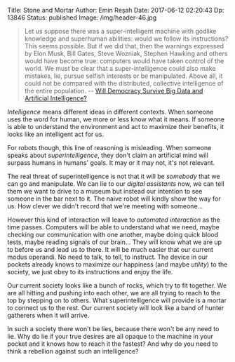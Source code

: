 Title: Stone and Mortar
Author: Emin Reşah
Date:  2017-06-12 02:20:43
Dp: 13846
Status: published
Image: /img/header-46.jpg

> Let us suppose there was a super-intelligent machine with godlike knowledge
> and superhuman abilities: would we follow its instructions? This seems
> possible. But if we did that, then the warnings expressed by Elon Musk, Bill
> Gates, Steve Wozniak, Stephen Hawking and others would have become true:
> computers would have taken control of the world. We must be clear that a
> super-intelligence could also make mistakes, lie, pursue selfish interests or
> be manipulated. Above all, it could not be compared with the distributed,
> collective intelligence of the entire population.
> -- [Will Democracy Survive Big Data and Artificial Intelligence?][article]

*Intelligence* means different ideas in different contexts. When someone uses
the word for human, we more or less know what it means. If someone is able to
understand the environment and act to maximize their benefits, it looks like an
intelligent act for us.

For robots though, this line of reasoning is misleading. When someone speaks
about *superintelligence*, they don't claim an artificial mind will surpass
humans in humans' goals. It may or it may not, it's not relevant. 

The real threat of superintelligence is not that it will be *somebody* that we
can go and manipulate. We can lie to our *digital assistants* now, we can tell
them we want to drive to a museum but instead our intention to see someone in
the bar next to it. The naive robot will kindly show the way for us. How clever
we didn't record that we're meeting with someone...

However this kind of interaction will leave to *automated interaction* as the
time passes. Computers will be able to understand what we need, maybe checking
our communication with one another, maybe doing quick blood tests, maybe reading
signals of our brain... They will know what we are up to before us and lead us
to there. It will be much easier that our current modus operandi. No need to
talk, to tell, to instruct. The device in our pockets already knows to maximize
our happiness (and maybe *utility*) to the society, we just obey to its
instructions and enjoy the life. 

Our current society looks like a bunch of rocks, which try to fit together. We
are all hitting and pushing into each other, we are all trying to reach to the
top by stepping on to others. What superintelligence will provide is a mortar to
connect us to the rest. Our current society will look like a band of hunter
gatherers when it will arrive. 

In such a society there won't be lies, because there won't be any need to lie.
Why do lie if your true desires are all opaque to the machine in your pocket and
it knows how to reach it the fastest? And why do you need to think a rebellion
against such an intelligence?

[article]: https://www.scientificamerican.com/article/will-democracy-survive-big-data-and-artificial-intelligence/
